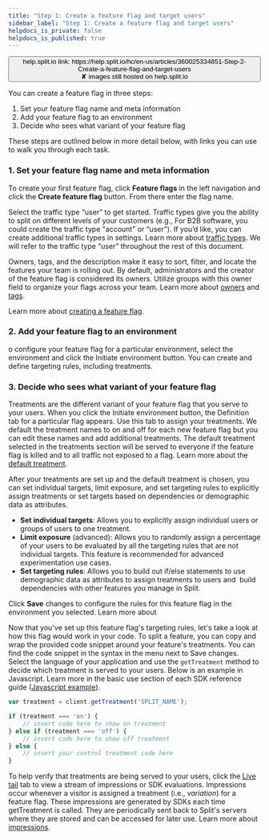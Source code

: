 ```yaml
---
title: "Step 1: Create a feature flag and target users"
sidebar_label: "Step 1: Create a feature flag and target users"
helpdocs_is_private: false
helpdocs_is_published: true
---
```


<p>
  <button style={{borderRadius:'8px', border:'1px', fontFamily:'Courier New', fontWeight:'800', textAlign:'left'}}> help.split.io link: https://help.split.io/hc/en-us/articles/360025334851-Step-2-Create-a-feature-flag-and-target-users <br /> ✘ images still hosted on help.split.io </button>
</p>

You can create a feature flag in three steps:

1. Set your feature flag name and meta information
2. Add your feature flag to an environment
3. Decide who sees what variant of your feature flag

These steps are outlined below in more detail below, with links you can use to walk you through each task.

### 1. Set your feature flag name and meta information

To create your first feature flag, click **Feature flags** in the left navigation and click the **Create feature flag** button. From there enter the flag name.

Select the traffic type “user” to get started. Traffic types give you the ability to split on different levels of your customers (e.g., For B2B software, you could create the traffic type "account" or “user”). If you’d like, you can create additional traffic types in settings. Learn more about [traffic types](https://help.split.io/hc/en-us/articles/360019916311). We will refer to the traffic type “user” throughout the rest of this document.

Owners, tags, and the description make it easy to sort, filter, and locate the features your team is rolling out. By default, administrators and the creator of the feature flag is considered its owners. Utilize groups with this owner field to organize your flags across your team. Learn more about [owners](https://help.split.io/hc/en-us/articles/360020582092) and [tags](https://help.split.io/hc/en-us/articles/360020839151). 

Learn more about [creating a feature flag](https://help.split.io/hc/en-us/articles/360020523792).

### 2. Add your feature flag to an environment

o configure your feature flag for a particular environment, select the environment and click the Initiate environment button. You can create and define targeting rules, including treatments.

### 3. Decide who sees what variant of your feature flag

Treatments are the different variant of your feature flag that you serve to your users. When you click the Initiate environment button, the Definition tab for a particular flag appears. Use this tab to assign your treatments. We default the treatment names to on and off for each new feature flag but you can edit these names and add additional treatments. The default treatment selected in the treatments section will be served to everyone if the feature flag is killed and to all traffic not exposed to a flag. Learn more about the [default treatment](https://help.split.io/hc/en-us/articles/360020527672-Set-the-default-treatment).

After your treatments are set up and the default treatment is chosen, you can set individual targets, limit exposure, and set targeting rules to explicitly assign treatments or set targets based on dependencies or demographic data as attributes.

* **Set individual targets**: Allows you to explicitly assign individual users or groups of users to one treatment.
* **Limit exposure** (advanced): Allows you to randomly assign a percentage of your users to be evaluated by all the targeting rules that are not individual targets. This feature is recommended for advanced experimentation use cases.
* **Set targeting rules**: Allows you to build out if/else statements to use demographic data as attributes to assign treatments to users and  build dependencies with other features you manage in Split.

Click **Save** changes to configure the rules for this feature flag in the environment you selected. Learn more about 

Now that you've set up this feature flag's targeting rules, let's take a look at how this flag would work in your code. To split a feature, you can copy and wrap the provided code snippet around your feature's treatments. You can find the code snippet in the syntax in the menu next to Save changes. Select the language of your application and use the `getTreatment` method to decide which treatment is served to your users. Below is an example in Javascript. Learn more in the basic use section of each SDK reference guide ([Javascript example](https://help.split.io/hc/en-us/articles/360020448791-JavaScript-SDK#basic-use)).

```javascript
var treatment = client.getTreatment('SPLIT_NAME');

if (treatment === 'on') {
    // insert code here to show on treatment
} else if (treatment === 'off') {
    // insert code here to show off treatment
} else {
    // insert your control treatment code here
}
```

To help verify that treatments are being served to your users, click the [Live tail](https://help.split.io/hc/en-us/articles/360044867032) tab to view a stream of impressions or SDK evaluations. Impressions occur whenever a visitor is assigned a treatment (i.e., *variation*) for a feature flag. These impressions are generated by SDKs each time getTreatment is called. They are periodically sent back to Split's servers where they are stored and can be accessed for later use. Learn more about [impressions](https://help.split.io/hc/en-us/articles/360020585192).